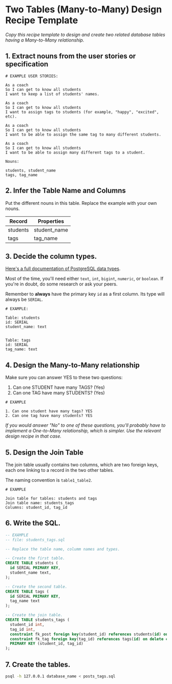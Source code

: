 # Two Tables (Many-to-Many) Design Recipe Template

_Copy this recipe template to design and create two related database tables having a Many-to-Many relationship._

## 1. Extract nouns from the user stories or specification

```
# EXAMPLE USER STORIES:

As a coach
So I can get to know all students
I want to keep a list of students' names.

As a coach
So I can get to know all students
I want to assign tags to students (for example, "happy", "excited", etc).

As a coach
So I can get to know all students
I want to be able to assign the same tag to many different students.

As a coach
So I can get to know all students
I want to be able to assign many different tags to a student.

```

```
Nouns:

students, student_name
tags, tag_name
```

## 2. Infer the Table Name and Columns

Put the different nouns in this table. Replace the example with your own nouns.

| Record                | Properties          |
| --------------------- | ------------------  |
| students                 | student_name
| tags                  | tag_name


## 3. Decide the column types.

[Here's a full documentation of PostgreSQL data types](https://www.postgresql.org/docs/current/datatype.html).

Most of the time, you'll need either `text`, `int`, `bigint`, `numeric`, or `boolean`. If you're in doubt, do some research or ask your peers.

Remember to **always** have the primary key `id` as a first column. Its type will always be `SERIAL`.

```
# EXAMPLE:

Table: students
id: SERIAL
student_name: text


Table: tags
id: SERIAL
tag_name: text
```

## 4. Design the Many-to-Many relationship

Make sure you can answer YES to these two questions:

1. Can one STUDENT have many TAGS? (Yes)
2. Can one TAG have many STUDENTS? (Yes)

```
# EXAMPLE

1. Can one student have many tags? YES
2. Can one tag have many students? YES
```

_If you would answer "No" to one of these questions, you'll probably have to implement a One-to-Many relationship, which is simpler. Use the relevant design recipe in that case._

## 5. Design the Join Table

The join table usually contains two columns, which are two foreign keys, each one linking to a record in the two other tables.

The naming convention is `table1_table2`.

```
# EXAMPLE

Join table for tables: students and tags
Join table name: students_tags
Columns: student_id, tag_id
```

## 6. Write the SQL.

```sql
-- EXAMPLE
-- file: students_tags.sql

-- Replace the table name, columm names and types.

-- Create the first table.
CREATE TABLE students (
  id SERIAL PRIMARY KEY,
  student_name text,
);

-- Create the second table.
CREATE TABLE tags (
  id SERIAL PRIMARY KEY,
  tag_name text
);

-- Create the join table.
CREATE TABLE students_tags (
  student_id int,
  tag_id int,
  constraint fk_post foreign key(student_id) references students(id) on delete cascade,
  constraint fk_tag foreign key(tag_id) references tags(id) on delete cascade,
  PRIMARY KEY (student_id, tag_id)
);

```

## 7. Create the tables.

```bash
psql -h 127.0.0.1 database_name < posts_tags.sql
```